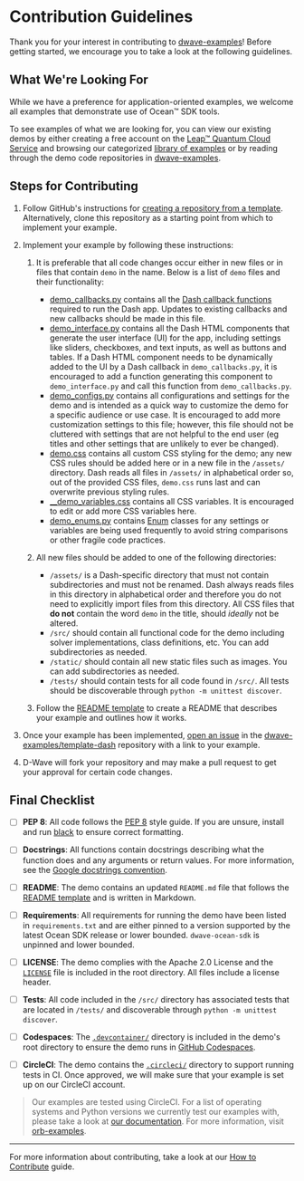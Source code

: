 # Contribution Guidelines

Thank you for your interest in contributing to [dwave-examples](https://github.com/dwave-examples)!
Before getting started, we encourage you to take a look at the following guidelines.

## What We're Looking For

While we have a preference for application-oriented examples, we welcome all examples that
demonstrate use of Ocean&trade; SDK tools.

To see examples of what we are looking for, you can view our existing demos by either creating a
free account on the [Leap&trade; Quantum Cloud Service](https://cloud.dwavesys.com/leap/signup/)
and browsing our categorized [library of examples](https://cloud.dwavesys.com/leap/examples/) or by
reading through the demo code repositories in [dwave-examples](https://github.com/dwave-examples).

## Steps for Contributing

1.  Follow GitHub's instructions for
    [creating a repository from a template](https://docs.github.com/en/repositories/creating-and-managing-repositories/creating-a-repository-from-a-template).
    Alternatively, clone this repository as a starting point from which to implement your example.

2.  Implement your example by following these instructions:

    1.  It is preferable that all code changes occur either in new files or in files that contain
        `demo` in the name. Below is a list of `demo` files and their functionality:

        *   [demo_callbacks.py](demo_callbacks.py) contains all the
            [Dash callback functions](https://dash.plotly.com/basic-callbacks) required to run the
            Dash app. Updates to existing callbacks and new callbacks should be made in this file.
        *   [demo_interface.py](demo_interface.py) contains all the Dash HTML components that
            generate the user interface (UI) for the app, including settings like sliders,
            checkboxes, and text inputs, as well as buttons and tables. If a Dash HTML component
            needs to be dynamically added to the UI by a Dash callback in `demo_callbacks.py`, it
            is encouraged to add a function generating this component to `demo_interface.py` and
            call this function from `demo_callbacks.py`.
        *   [demo_configs.py](demo_configs.py) contains all configurations and settings for the
            demo and is intended as a quick way to customize the demo for a specific audience or
            use case. It is encouraged to add more customization settings to this file; however,
            this file should not be cluttered with settings that are not helpful to the end user
            (eg titles and other settings that are unlikely to ever be changed).
        *   [demo.css](demo.css) contains all custom CSS styling for the demo; any new CSS rules
            should be added here or in a new file in the `/assets/` directory. Dash reads all
            files in `/assets/` in alphabetical order so, out of the provided CSS files, `demo.css`
            runs last and can overwrite previous styling rules.
        *   [__demo_variables.css](__demo_variables.css) contains all CSS variables.
            It is encouraged to edit or add more CSS variables here.
        *   [demo_enums.py](demo_enums.py) contains [Enum](https://docs.python.org/3/library/enum.html)
            classes for any settings or variables are being used frequently to avoid string
            comparisons or other fragile code practices.

    2.  All new files should be added to one of the following directories:
        *   `/assets/` is a Dash-specific directory that must not contain subdirectories and must
            not be renamed. Dash always reads files in this directory in alphabetical order and
            therefore you do not need to explicitly import files from this directory. All CSS files
            that **do not** contain the word `demo` in the title, should _ideally_ not be altered.
        *   `/src/` should contain all functional code for the demo including solver implementations,
            class definitions, etc. You can add subdirectories as needed.
        *   `/static/` should contain all new static files such as images. You can add subdirectories
            as needed.
        *   `/tests/` should contain tests for all code found in `/src/`. All tests should be
            discoverable through `python -m unittest discover`.

    3.  Follow the [README template](README.md) to create a README that describes your example and
        outlines how it works.

3.  Once your example has been implemented,
    [open an issue](https://github.com/dwave-examples/template-dash/issues/new/choose) in the
    [dwave-examples/template-dash](https://github.com/dwave-examples/template-dash) repository
    with a link to your example.

4.  D-Wave will fork your repository and may make a pull request to get your approval for certain
    code changes.

## Final Checklist

- [ ] **PEP 8**: All code follows the [PEP 8](https://www.python.org/dev/peps/pep-0008/) style guide.
If you are unsure, install and run [black](https://pypi.org/project/black/) to ensure correct formatting.

- [ ] **Docstrings**: All functions contain docstrings describing what the function does and any
arguments or return values. For more information, see the
[Google docstrings convention](https://google.github.io/styleguide/pyguide.html#38-comments-and-docstrings).

- [ ] **README**: The demo contains an updated `README.md` file that follows the
[README template](README.md) and is written in Markdown.

- [ ] **Requirements**: All requirements for running the demo have been listed in `requirements.txt`
and are either pinned to a version supported by the latest Ocean SDK release or lower bounded.
`dwave-ocean-sdk` is unpinned and lower bounded.

- [ ] **LICENSE**: The demo complies with the Apache 2.0 License and the [`LICENSE`](LICENSE) file
is included in the root directory. All files include a license header.

- [ ] **Tests**: All code included in the `/src/` directory has associated tests that are located in
`/tests/` and discoverable through `python -m unittest discover`.

- [ ] **Codespaces**: The [`.devcontainer/`](.devcontainer/) directory is included in the demo's
root directory to ensure the demo runs in
[GitHub Codespaces](https://docs.github.com/en/codespaces/overview).

- [ ] **CircleCI**: The demo contains the [`.circleci/`](.circleci/) directory to support running
tests in CI. Once approved, we will make sure that your example is set up on our CircleCI account.

>Our examples are tested using CircleCI. For a list of operating systems and
Python versions we currently test our examples with, please take a look at [our
documentation](https://docs.ocean.dwavesys.com/en/stable/overview/install.html).
For more information, visit [orb-examples](https://circleci.com/developer/orbs/orb/dwave/orb-examples).

---

For more information about contributing, take a look at our
[How to Contribute](https://docs.ocean.dwavesys.com/en/latest/contributing.html#documentation-and-comments)
guide.
